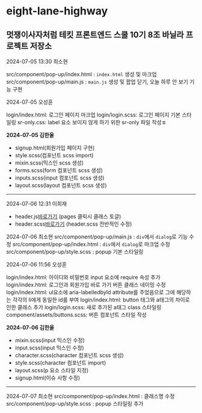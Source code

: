 # eight-lane-highway

## 멋쟁이사자처럼 테킷 프론트엔드 스쿨 10기 8조 바닐라 프로젝트 저장소

2024-07-05 13:30 최소현

src/component/pop-up/index.html : `index.html` 생성 및 마크업
src/component/pop-up/main.js : `main.js` 생성 및 팝업 닫기, 오늘 하루 안 보기 기능 구현

2024-07-05 오성훈

login/index.html: 로그인 페이지 마크업
login/login.scss: 로그인 페이지 기본 스타일링
sr-only.css: label 요소 보이지 않게 하기 위한 sr-only 파일 작성ㅍ

**2024-07-05 김한울**

- signup.html(회원가입 페이지 구현)
- style.scss(컴포넌트 scss import)
- mixin.scss(믹스인 scss 생성)
- forms.scss(form 컴포넌트 scss 생성)
- inputs.scss(input 컴포넌트 scss 생성)
- layout.scss(layout 컴포넌트 scss 생성)

---

2024-07-06 12:31 이희재

- header.js[바로가기](./src/component/header/header.js) (pages 클릭시 클래스 토글)
- header.scss[바로가기](./src/component/header/header.scc) (header.scss 전반적인 수정)

2024-07-06 최소현
src/component/pop-up/main.js : `div`에서 `dialog`로 기능 수정
src/component/pop-up/index.html : `div`에서 `dialog`로 마크업 수정
src/component/pop-up/style.scss : popup 기본 스타일링

2024-07-06 11:56 오성훈

login/index.html: 아이디와 비밀번호 input 요소에 require 속성 추가
login/index.html: 로그인과 회원가입 바로 가기 버튼 클래스 네이밍 수정
login/index.html: ul요소에 aria-labelledbyId attribute를 주었음으로 그에 해당하는 각각의 li에게 동일한 id를 부여
login/index.html: button 태그와 a태그의 차이로 인한 클래스 추가
login/login.scss: 새로 추가된 a태그 class 스타일링
component/assets/buttons.scss: 버튼 컴포넌트 스타일 작성

**2024-07-06 김한울**

- mixin.scss(input 믹스인 수정)
- input.scss(input 믹스인 수정)
- character.scss(character 컴포넌트 scss 생성)
- style.scss(character 컴포넌트 import)
- layout.scss(p 요소 스타일 지정)
- signup.html(이슈 사항 수정)

---

2024-07-07 최소현
src/component/pop-up/index.html : 클래스명 수정
src/component/pop-up/style.scss : popup 스타일링 추가
